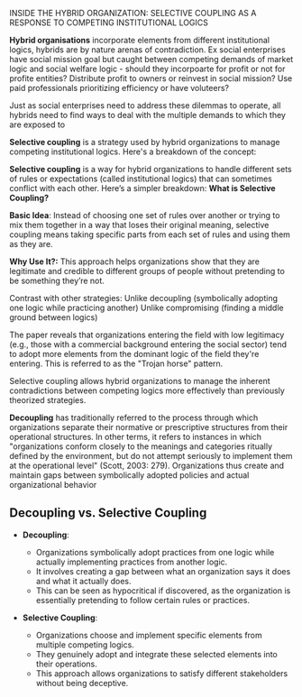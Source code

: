 INSIDE THE HYBRID ORGANIZATION: SELECTIVE COUPLING AS A RESPONSE TO
COMPETING INSTITUTIONAL LOGICS

**Hybrid organisations** incorporate elements from different institutional logics, hybrids are by nature arenas of contradiction. Ex social enterprises have social mission goal but caught between competing demands of market logic and social welfare logic - should they incorpoarte for profit or not for profite entities? Distribute profit to owners or reinvest in social mission? Use paid professionals prioritizing efficiency or have voluteers?

Just as social enterprises need to address these dilemmas to operate, all hybrids need to find ways to deal with the multiple demands to which they are exposed to


**Selective coupling** is a strategy used by hybrid organizations to manage competing institutional logics. Here's a breakdown of the concept:

**Selective coupling** is a way for hybrid organizations to handle different sets of rules or expectations (called institutional logics) that can sometimes conflict with each other. Here’s a simpler breakdown:
**What is Selective Coupling?**

**Basic Idea**: Instead of choosing one set of rules over another or trying to mix them together in a way that loses their original meaning, selective coupling means taking specific parts from each set of rules and using them as they are.

**Why Use It?:** This approach helps organizations show that they are legitimate and credible to different groups of people without pretending to be something they’re not.

Contrast with other strategies:
Unlike decoupling (symbolically adopting one logic while practicing another)
Unlike compromising (finding a middle ground between logics)

The paper reveals that organizations entering the field with low legitimacy (e.g., those with a commercial background entering the social sector) tend to adopt more elements from the dominant logic of the field they're entering. This is referred to as the "Trojan horse" pattern.

Selective coupling allows hybrid organizations to manage the inherent contradictions between competing logics more effectively than previously theorized strategies.


**Decoupling** has traditionally referred to the process through which organizations separate their normative or prescriptive structures from their operational structures. In other terms, it refers to instances in which "organizations conform closely to the meanings and categories ritually defined by the environment, but do not attempt seriously to implement them at the operational level" (Scott, 2003: 279). Organizations thus create and maintain gaps between symbolically adopted policies and actual organizational behavior

## Decoupling vs. Selective Coupling

- **Decoupling**:
    - Organizations symbolically adopt practices from one logic while actually implementing practices from another logic.
    - It involves creating a gap between what an organization says it does and what it actually does.
    - This can be seen as hypocritical if discovered, as the organization is essentially pretending to follow certain rules or practices.
    
- **Selective Coupling**:
    - Organizations choose and implement specific elements from multiple competing logics.
    - They genuinely adopt and integrate these selected elements into their operations.
    - This approach allows organizations to satisfy different stakeholders without being deceptive.